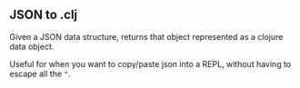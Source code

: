 JSON to .clj
------------

Given a JSON data structure, returns that object represented as a clojure data object.

Useful for when you want to copy/paste json into a REPL, without having to escape all the `"`.

